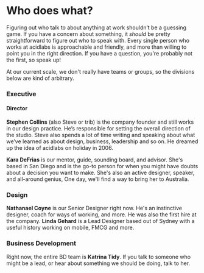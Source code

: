 # Who does what?

Figuring out who talk to about anything at work shouldn’t be a guessing game. If you have a concern about something, it _should_ be pretty straightforward to figure out who to speak with. Every single person who works at acidlabs is approachable and friendly, and more than willing to point you in the right direction. If you have a question, you're probably not the first, so speak up!

At our current scale, we don't really have teams or groups, so the divisions below are kind of arbitrary.

### Executive

#### Director
__Stephen Collins__ (also Steve or trib) is the company founder and still works in our design practice. He’s responsible for setting the overall direction of the studio. Steve also spends a lot of time writing and speaking about what we’ve learned as about design, business, leadership and so on. He dreamed up the idea of acidlabs on holiday in 2006.

__Kara DeFrias__ is our mentor, guide, sounding board, and advisor. She's based in San Diego and is the go-to person for when you might have doubts about a decision you want to make. She's also an active designer, speaker, and all-around genius, One day, we'll find a way to bring her to Australia.

### Design
__Nathanael Coyne__ is our Senior Designer right now. He's an instinctive designer, coach for ways of working, and more. He was also the first hire at the company. __Linda Gehard__ is a Lead Designer based out of Sydney with a useful history working on mobile, FMCG and more.

### Business Development
Right now, the entire BD team is __Katrina Tidy__. If you talk to someone who might be a lead, or hear about something we should be doing, talk to her.
